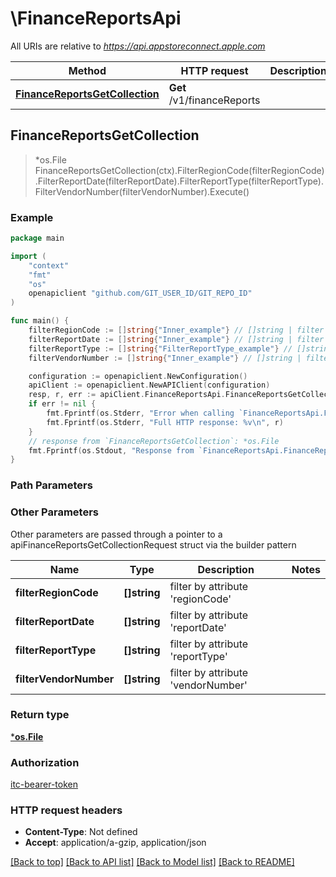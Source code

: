 # \FinanceReportsApi

All URIs are relative to *https://api.appstoreconnect.apple.com*

Method | HTTP request | Description
------------- | ------------- | -------------
[**FinanceReportsGetCollection**](FinanceReportsApi.md#FinanceReportsGetCollection) | **Get** /v1/financeReports | 



## FinanceReportsGetCollection

> *os.File FinanceReportsGetCollection(ctx).FilterRegionCode(filterRegionCode).FilterReportDate(filterReportDate).FilterReportType(filterReportType).FilterVendorNumber(filterVendorNumber).Execute()



### Example

```go
package main

import (
    "context"
    "fmt"
    "os"
    openapiclient "github.com/GIT_USER_ID/GIT_REPO_ID"
)

func main() {
    filterRegionCode := []string{"Inner_example"} // []string | filter by attribute 'regionCode'
    filterReportDate := []string{"Inner_example"} // []string | filter by attribute 'reportDate'
    filterReportType := []string{"FilterReportType_example"} // []string | filter by attribute 'reportType'
    filterVendorNumber := []string{"Inner_example"} // []string | filter by attribute 'vendorNumber'

    configuration := openapiclient.NewConfiguration()
    apiClient := openapiclient.NewAPIClient(configuration)
    resp, r, err := apiClient.FinanceReportsApi.FinanceReportsGetCollection(context.Background()).FilterRegionCode(filterRegionCode).FilterReportDate(filterReportDate).FilterReportType(filterReportType).FilterVendorNumber(filterVendorNumber).Execute()
    if err != nil {
        fmt.Fprintf(os.Stderr, "Error when calling `FinanceReportsApi.FinanceReportsGetCollection``: %v\n", err)
        fmt.Fprintf(os.Stderr, "Full HTTP response: %v\n", r)
    }
    // response from `FinanceReportsGetCollection`: *os.File
    fmt.Fprintf(os.Stdout, "Response from `FinanceReportsApi.FinanceReportsGetCollection`: %v\n", resp)
}
```

### Path Parameters



### Other Parameters

Other parameters are passed through a pointer to a apiFinanceReportsGetCollectionRequest struct via the builder pattern


Name | Type | Description  | Notes
------------- | ------------- | ------------- | -------------
 **filterRegionCode** | **[]string** | filter by attribute &#39;regionCode&#39; | 
 **filterReportDate** | **[]string** | filter by attribute &#39;reportDate&#39; | 
 **filterReportType** | **[]string** | filter by attribute &#39;reportType&#39; | 
 **filterVendorNumber** | **[]string** | filter by attribute &#39;vendorNumber&#39; | 

### Return type

[***os.File**](*os.File.md)

### Authorization

[itc-bearer-token](../README.md#itc-bearer-token)

### HTTP request headers

- **Content-Type**: Not defined
- **Accept**: application/a-gzip, application/json

[[Back to top]](#) [[Back to API list]](../README.md#documentation-for-api-endpoints)
[[Back to Model list]](../README.md#documentation-for-models)
[[Back to README]](../README.md)

